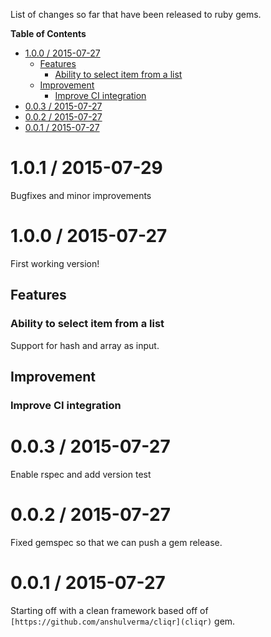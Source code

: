 List of changes so far that have been released to ruby gems.

<!-- markdown-toc start - Don't edit this section. Run M-x markdown-toc/generate-toc again -->
**Table of Contents**

- [1.0.0 / 2015-07-27](#100--2015-07-27)
    - [Features](#features)
        - [Ability to select item from a list](#ability-to-select-item-from-a-list)
    - [Improvement](#improvement)
        - [Improve CI integration](#improve-ci-integration)
- [0.0.3 / 2015-07-27](#003--2015-07-27)
- [0.0.2 / 2015-07-27](#002--2015-07-27)
- [0.0.1 / 2015-07-27](#001--2015-07-27)

<!-- markdown-toc end -->

1.0.1 / 2015-07-29
==================

Bugfixes and minor improvements

1.0.0 / 2015-07-27
==================

First working version!

## Features

### Ability to select item from a list

Support for hash and array as input.

## Improvement

### Improve CI integration

0.0.3 / 2015-07-27
==================

Enable rspec and add version test

0.0.2 / 2015-07-27
==================

Fixed gemspec so that we can push a gem release.

0.0.1 / 2015-07-27
==================

Starting off with a clean framework based off of
`[https://github.com/anshulverma/cliqr](cliqr)` gem.
